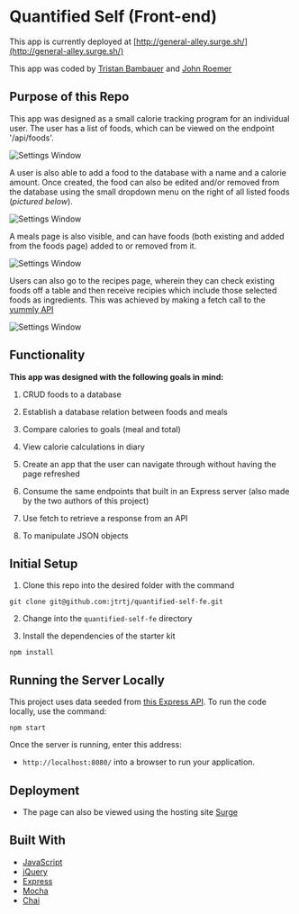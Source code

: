 # Quantified Self (Front-end)

This app is currently deployed at [http://general-alley.surge.sh/](http://general-alley.surge.sh/)

This app was coded by [Tristan Bambauer](https://github.com/TristanB17) and [John Roemer](https://github.com/jtrtj)

## Purpose of this Repo

This app was designed as a small calorie tracking program for an individual user. The user has a list of foods, which can be viewed on the endpoint '/api/foods'. 

![Settings Window](https://i.imgur.com/fEvs9aI.png)

A user is also able to add a food to the database with a name and a calorie amount. Once created, the food can also be edited and/or removed from the database using the small dropdown menu on the right of all listed foods (_pictured below_). 

![Settings Window](https://i.imgur.com/WFS2jFz.png)

A meals page is also visible, and can have foods (both existing and added from the foods page) added to or removed from it.

![Settings Window](https://i.imgur.com/DTKitrt.png)

Users can also go to the recipes page, wherein they can check existing foods off a table and then receive recipies which include those selected foods as ingredients. This was achieved by making a fetch call to the [yummly API](https://developer.yummly.com/)

![Settings Window](https://i.imgur.com/ESwQsHp.png)

## Functionality

**This app was designed with the following goals in mind:**

1. CRUD foods to a database

2. Establish a database relation between foods and meals

3. Compare calories to goals (meal and total)

4. View calorie calculations in diary

5. Create an app that the user can navigate through without having the page refreshed 

6. Consume the same endpoints that built in an Express server (also made by the two authors of this project)

7. Use fetch to retrieve a response from an API

8. To manipulate JSON objects

## Initial Setup

1. Clone this repo into the desired folder with the command

  ```shell
  git clone git@github.com:jtrtj/quantified-self-fe.git
  ```
2. Change into the `quantified-self-fe` directory

3. Install the dependencies of the starter kit

  ```shell
  npm install
  ```
  
## Running the Server Locally

This project uses data seeded from [this Express API](https://github.com/jtrtj/qs-api-express). To run the code locally, use the command:

```shell
npm start
```

Once the server is running, enter this address:

* `http://localhost:8080/` into a browser to run your application.

## Deployment

* The page can also be viewed using the hosting site [Surge](https://surge.sh/)

## Built With

* [JavaScript](https://www.javascript.com/)
* [jQuery](https://jquery.com/)
* [Express](https://expressjs.com/)
* [Mocha](https://mochajs.org/)
* [Chai](https://chaijs.com/)

